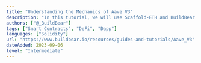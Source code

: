 ```yaml
---
title: "Understanding the Mechanics of Aave V3"
description: "In this tutorial, we will use Scaffold-ETH and BuildBear to provide an interactive demonstration of how Aave v3 operates on a fork of the Ethereum Mainnet."
authors: ["@_BuildBear"]
tags: ["Smart Contracts", "DeFi", "Dapp"]
languages: ["Solidity"]
url: "https://www.buildbear.io/resources/guides-and-tutorials/Aave_V3"
dateAdded: 2023-09-06
level: "Intermediate"
---
```

